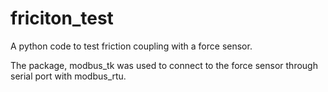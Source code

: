 # friciton_test
A python code to test friction coupling with a force sensor.

The package, modbus_tk was used to connect to the force sensor through serial port with modbus_rtu.





